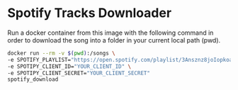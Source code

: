 # Spotify Tracks Downloader

Run a docker container from this image with the following command in order to download the song into a folder in your current local path (pwd).

```bash
docker run --rm -v $(pwd):/songs \
-e SPOTIFY_PLAYLIST="https://open.spotify.com/playlist/3Ansznz8joIopkoagNoYx6?si=vJOw28aVQ5yMLgeM682_2Q" \
-e SPOTIPY_CLIENT_ID="YOUR_CLIENT_ID" \
-e SPOTIPY_CLIENT_SECRET="YOUR_CLIENT_SECRET"
spotify_download
```
